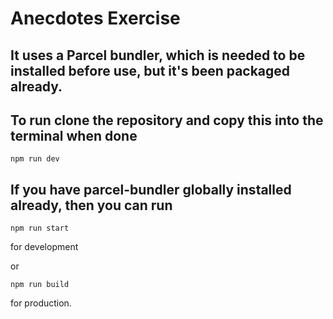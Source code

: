 # Anecdotes Exercise

## It uses a Parcel bundler, which is needed to be installed before use, but it's been packaged already.
## To run clone the repository and copy this into the terminal when done

```npm run dev```

## If you have parcel-bundler globally installed already, then you can run

```npm run start```

for development

or 

```npm run build```

for production.
